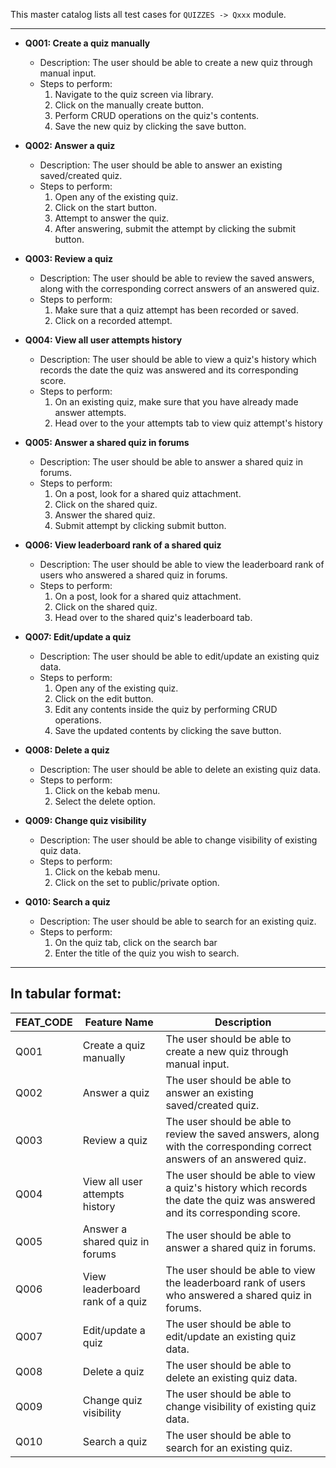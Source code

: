 This master catalog lists all test cases for `QUIZZES -> Qxxx` module.

---

- **Q001: Create a quiz manually**

  - Description: The user should be able to create a new quiz through manual input.
  - Steps to perform:
    1. Navigate to the quiz screen via library.
    2. Click on the manually create button.
    3. Perform CRUD operations on the quiz's contents.
    4. Save the new quiz by clicking the save button.

- **Q002: Answer a quiz**

  - Description: The user should be able to answer an existing saved/created quiz.
  - Steps to perform:
    1. Open any of the existing quiz.
    2. Click on the start button.
    3. Attempt to answer the quiz.
    4. After answering, submit the attempt by clicking the submit button.

- **Q003: Review a quiz**

  - Description: The user should be able to review the saved answers, along with the corresponding correct answers of an answered quiz.
  - Steps to perform:
    1. Make sure that a quiz attempt has been recorded or saved.
    2. Click on a recorded attempt.

- **Q004: View all user attempts history**

  - Description: The user should be able to view a quiz's history which records the date the quiz was answered and its corresponding score.
  - Steps to perform:
    1. On an existing quiz, make sure that you have already made answer attempts.
    2. Head over to the your attempts tab to view quiz attempt's history

- **Q005: Answer a shared quiz in forums**

  - Description: The user should be able to answer a shared quiz in forums.
  - Steps to perform:
    1. On a post, look for a shared quiz attachment.
    2. Click on the shared quiz.
    3. Answer the shared quiz.
    4. Submit attempt by clicking submit button.

- **Q006: View leaderboard rank of a shared quiz**

  - Description: The user should be able to view the leaderboard rank of users who answered a shared quiz in forums.
  - Steps to perform:
    1. On a post, look for a shared quiz attachment.
    2. Click on the shared quiz.
    3. Head over to the shared quiz's leaderboard tab.

- **Q007: Edit/update a quiz**

  - Description: The user should be able to edit/update an existing quiz data.
  - Steps to perform:
    1. Open any of the existing quiz.
    2. Click on the edit button.
    3. Edit any contents inside the quiz by performing CRUD operations.
    4. Save the updated contents by clicking the save button.

- **Q008: Delete a quiz**

  - Description: The user should be able to delete an existing quiz data.
  - Steps to perform:
    1. Click on the kebab menu.
    2. Select the delete option.

- **Q009: Change quiz visibility**

  - Description: The user should be able to change visibility of existing quiz data.
  - Steps to perform:
    1. Click on the kebab menu.
    2. Click on the set to public/private option.

- **Q010: Search a quiz**
  - Description: The user should be able to search for an existing quiz.
  - Steps to perform:
    1. On the quiz tab, click on the search bar
    2. Enter the title of the quiz you wish to search.

---

## In tabular format:

| FEAT_CODE | Feature Name                    | Description                                                                                                                |
| --------- | ------------------------------- | -------------------------------------------------------------------------------------------------------------------------- |
| Q001      | Create a quiz manually          | The user should be able to create a new quiz through manual input.                                                         |
| Q002      | Answer a quiz                   | The user should be able to answer an existing saved/created quiz.                                                          |
| Q003      | Review a quiz                   | The user should be able to review the saved answers, along with the corresponding correct answers of an answered quiz.     |
| Q004      | View all user attempts history  | The user should be able to view a quiz's history which records the date the quiz was answered and its corresponding score. |
| Q005      | Answer a shared quiz in forums  | The user should be able to answer a shared quiz in forums.                                                                 |
| Q006      | View leaderboard rank of a quiz | The user should be able to view the leaderboard rank of users who answered a shared quiz in forums.                        |
| Q007      | Edit/update a quiz              | The user should be able to edit/update an existing quiz data.                                                              |
| Q008      | Delete a quiz                   | The user should be able to delete an existing quiz data.                                                                   |
| Q009      | Change quiz visibility          | The user should be able to change visibility of existing quiz data.                                                        |
| Q010      | Search a quiz                   | The user should be able to search for an existing quiz.                                                                    |